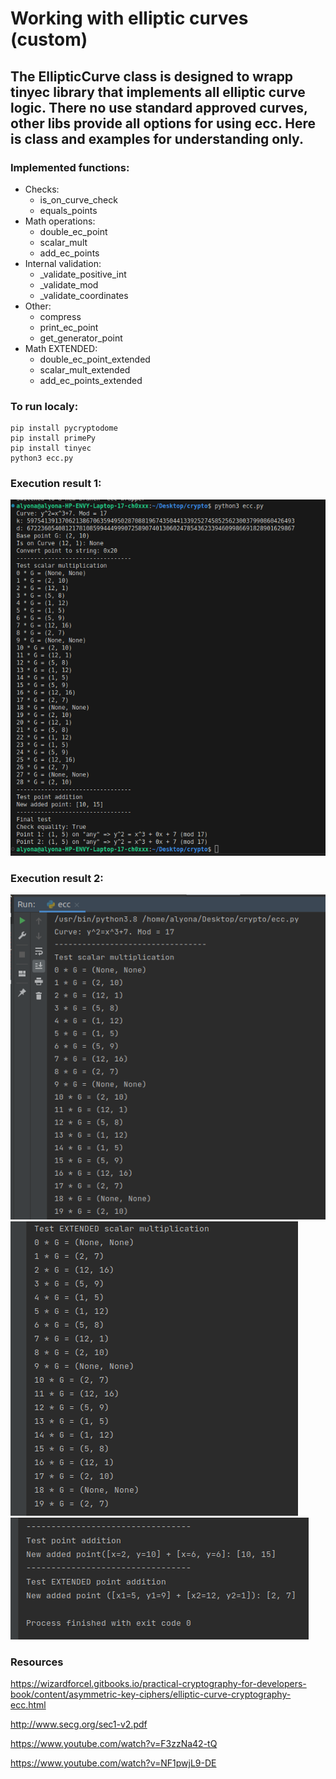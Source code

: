 # Working with elliptic curves (custom)

## The **EllipticCurve** class is designed to wrapp tinyec library that implements all elliptic curve logic. There no use standard approved curves, other libs provide all options for using ecc. Here is class and examples for understanding only.


### Implemented functions:
- Checks:
    - is_on_curve_check
    - equals_points
- Math operations:
    - double_ec_point
    - scalar_mult
    - add_ec_points
- Internal validation:
    - _validate_positive_int
    - _validate_mod
    - _validate_coordinates
- Other:
    - compress
    - print_ec_point
    - get_generator_point
- Math EXTENDED:
    - double_ec_point_extended
    - scalar_mult_extended
    - add_ec_points_extended

### To run localy:
``` 
pip install pycryptodome
pip install primePy
pip install tinyec
python3 ecc.py
```

### Execution result 1:
![](/img/2023-06-25_21-11.png "Test")

### Execution result 2:
![](/img/2023-07-04_16-55.png "Test")
![](/img/2023-07-04_16-56.png "Test")
![](/img/2023-07-04_16-56_1.png "Test")


### Resources 
https://wizardforcel.gitbooks.io/practical-cryptography-for-developers-book/content/asymmetric-key-ciphers/elliptic-curve-cryptography-ecc.html

http://www.secg.org/sec1-v2.pdf

https://www.youtube.com/watch?v=F3zzNa42-tQ

https://www.youtube.com/watch?v=NF1pwjL9-DE
